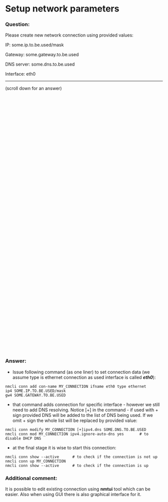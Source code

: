 # Setup network parameters

### Question:
Please create new network connection using provided values:

IP:           some.ip.to.be.used/mask

Gateway:      some.gateway.to.be.used

DNS server:   some.dns.to.be.used

Interface:    eth0

***
(scroll down for an answer)

<br/><br/><br/><br/><br/><br/><br/><br/><br/><br/><br/><br/><br/><br/><br/><br/><br/><br/><br/><br/><br/><br/><br/><br/>
<br/><br/><br/><br/><br/><br/><br/><br/><br/><br/><br/><br/><br/><br/><br/><br/><br/><br/><br/><br/><br/><br/><br/><br/>

### Answer:

* Issue following command (as one liner) to set connection data (we assume type is ethernet connection as used interface is called ***eth0***):
 
```
nmcli conn add con-name MY_CONNECTION ifname eth0 type ethernet
ip4 SOME.IP.TO.BE.USED/mask
gw4 SOME.GATEWAY.TO.BE.USED
```
 
* that command adds connection for specific interface - however we still need to add DNS resolving. Notice [+] in the command - if
used with + sign provided DNS will be added to the list of DNS being used. If we omit + sign the whole list will be replaced by 
provided value:

```
nmcli conn modify MY_CONNECTION [+]ipv4.dns SOME.DNS.TO.BE.USED  
nmcli conn mod MY_CONNECTION ipv4.ignore-auto-dns yes       # to disable DHCP DNS
```

* at the final stage it is wise to start this connection:

```
nmcli conn show --active      # to check if the connection is not up 
nmcli conn up MY_CONNECTION
nmcli conn show --active      # to check if the connection is up
```



### Additional comment:

It is possible to edit existing connection using **nmtui** tool which can be easier. 
Also when using GUI there is also graphical interface for it.
